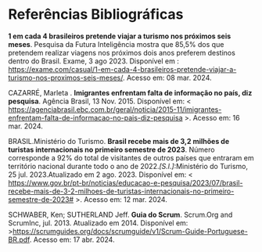 # Referências Bibliográficas


**1 em cada 4 brasileiros pretende viajar a turismo nos próximos seis meses**. Pesquisa da Futura Inteligência mostra que 85,5% dos que pretendem realizar viagens nos próximos dois anos preferem destinos dentro do Brasil. Exame, 3 ago  2023. Disponível em : https://exame.com/casual/1-em-cada-4-brasileiros-pretende-viajar-a-turismo-nos-proximos-seis-meses/. Acesso em: 08 mar. 2024. 



CAZARRÉ, Marleta . **Imigrantes enfrentam falta de informação no país, diz pesquisa**. Agência Brasil, 13 Nov. 2015. Disponível em: < https://agenciabrasil.ebc.com.br/geral/noticia/2015-11/imigrantes-enfrentam-falta-de-informacao-no-pais-diz-pesquisa  >. Acesso em: 16 mar. 2024. 


 
BRASIL.Ministério do Turismo. **Brasil recebe mais de 3,2 milhões de turistas internacionais no primeiro semestre de 2023**. Número corresponde a 92% do total de visitantes de outros países que entraram em território nacional durante todo o ano de 2022.*[S.l.]*:Ministério do Turismo, 25 jul. 2023.Atualizado em 2 ago. 2023. Disponível em: <  https://www.gov.br/pt-br/noticias/educacao-e-pesquisa/2023/07/brasil-recebe-mais-de-3-2-milhoes-de-turistas-internacionais-no-primeiro-semestre-de-2023#  >. Acesso em: 12 mar. 2024. 



 
SCHWABER, Ken; SUTHERLAND Jeff. **Guia do Scrum**.  Scrum.Org and ScrumInc, jul. 2013. Atualizado em 2014. Disponível em: >https://scrumguides.org/docs/scrumguide/v1/Scrum-Guide-Portuguese-BR.pdf. Acesso em: 17 abr. 2024.
